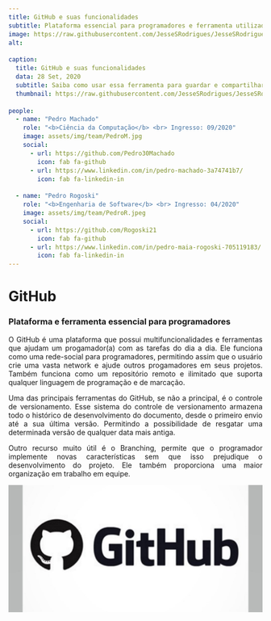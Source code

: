 ```yaml
---
title: GitHub e suas funcionalidades
subtitle: Plataforma essencial para programadores e ferramenta utilizada pelos integrantes do PET-Inf. 
image: https://raw.githubusercontent.com/JesseSRodrigues/JesseSRodrigues.github.io/master/assets/img/github.png
alt: 

caption:
  title: GitHub e suas funcionalidades
  data: 28 Set, 2020
  subtitle: Saiba como usar essa ferramenta para guardar e compartilhar seus projetos!
  thumbnail: https://raw.githubusercontent.com/JesseSRodrigues/JesseSRodrigues.github.io/master/assets/img/github.png

people:
  - name: "Pedro Machado"
    role: "<b>Ciência da Computação</b> <br> Ingresso: 09/2020"
    image: assets/img/team/PedroM.jpg
    social:
      - url: https://github.com/Pedro30Machado
        icon: fab fa-github
      - url: https://www.linkedin.com/in/pedro-machado-3a74741b7/
        icon: fab fa-linkedin-in

  - name: "Pedro Rogoski"
    role: "<b>Engenharia de Software</b> <br> Ingresso: 04/2020"
    image: assets/img/team/PedroR.jpeg
    social: 
      - url: https://github.com/Rogoski21
        icon: fab fa-github
      - url: https://www.linkedin.com/in/pedro-maia-rogoski-705119183/
        icon: fab fa-linkedin-in
---
```


<h1>GitHub</h1>

### Plataforma e ferramenta essencial para programadores

<p align="justify"> O GitHub é uma plataforma que possui multifuncionalidades e ferramentas que ajudam um progamador(a) com as tarefas do dia a dia. Ele funciona como uma rede-social para programadores, permitindo assim que o usuário crie uma vasta network e ajude outros progamadores em seus projetos. Também funciona como um repositório remoto e ilimitado que suporta qualquer linguagem de programação e de marcação. </p>

<p align="justify"> Uma das principais ferramentas do GitHub, se não a principal, é o controle de versionamento. Esse sistema do controle de versionamento armazena todo o histórico de desenvolvimento do documento, desde o primeiro envio até a sua última versão. Permitindo a possibilidade de resgatar uma determinada versão de qualquer data mais antiga. </p>

<p align="justify"> Outro recurso muito útil é o Branching, permite que o programador implemente novas características sem que isso prejudique o desenvolvimento do projeto. Ele também proporciona uma maior organização em trabalho em equipe. </p>

![teste imagem](https://raw.githubusercontent.com/JesseSRodrigues/JesseSRodrigues.github.io/master/assets/img/GitHub-post.jpg)